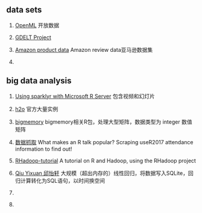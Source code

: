 ## data sets

1. [OpenML](https://www.openml.org/) 开放数据

2. [GDELT Project](https://www.gdeltproject.org/data.html)

3. [Amazon product data](http://jmcauley.ucsd.edu/data/amazon/)  Amazon review data亚马逊数据集

4. []()


## big data analysis

1. [Using sparklyr with Microsoft R Server](http://blog.revolutionanalytics.com/big-data/)  包含视频和幻灯片

2. [h2o](https://github.com/h2oai/h2o-3/tree/master/h2o-r/demos) 官方大量实例

3. [bigmemory](http://www.cybaea.net/journal/2010/08/05/Big-data-for-R/) bigmemory相关R包，处理大型矩阵，数据类型为 integer 数值矩阵

4. [数据抓取](http://deanattali.com/blog/user2017/) What makes an R talk popular? Scraping useR2017 attendance information to find out!

5. [RHadoop-tutorial](https://github.com/andrie/RHadoop-tutorial) A tutorial on R and Hadoop, using the RHadoop project

6. [Qiu Yixuan 邱怡轩](http://statr.me/2011/10/large-regression/) 大规模（超出内存的）线性回归，将数据写入SQLite，回归计算转化为SQL语句，以时间换空间

7. []()

8. []()
